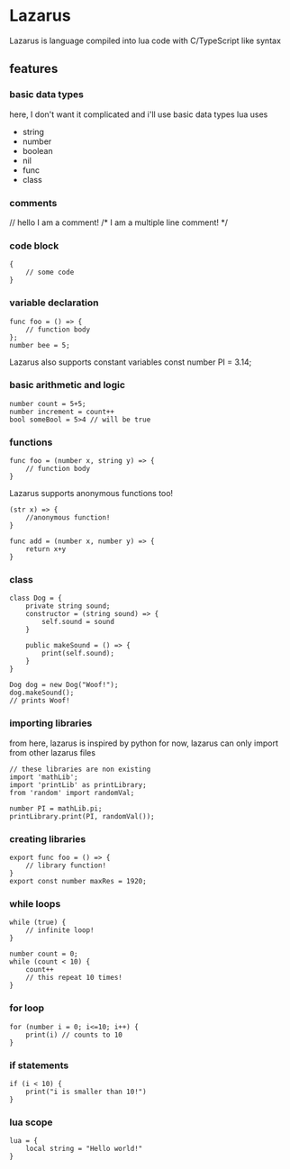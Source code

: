 # Lazarus 
Lazarus is language compiled into lua code with C/TypeScript like syntax

## features
### basic data types
here, I don't want it complicated and i'll use basic data types lua uses
- string
- number
- boolean 
- nil
- func
- class
### comments
// hello I am a comment!
/*  I am 
    a multiple
    line
    comment!
*/


### code block
```
{
    // some code
}
```
### variable declaration
```
func foo = () => {
    // function body
};
number bee = 5;
```

Lazarus also supports constant variables
const number PI = 3.14;
### basic arithmetic and logic
```
number count = 5+5;
number increment = count++
bool someBool = 5>4 // will be true
```
### functions
```
func foo = (number x, string y) => {
    // function body
}
```
Lazarus supports anonymous functions too!
```
(str x) => {
    //anonymous function!
}
```
```
func add = (number x, number y) => {
    return x+y
}
```

### class
```
class Dog = {
    private string sound;
    constructor = (string sound) => {
        self.sound = sound
    }

    public makeSound = () => {
        print(self.sound);
    }
}

Dog dog = new Dog("Woof!");
dog.makeSound();
// prints Woof!
```

### importing libraries
from here, lazarus is inspired by python
for now, lazarus can only import from other lazarus files
```
// these libraries are non existing
import 'mathLib';
import 'printLib' as printLibrary;
from 'random' import randomVal;

number PI = mathLib.pi;
printLibrary.print(PI, randomVal());
```

### creating libraries
```
export func foo = () => {
    // library function!
}
export const number maxRes = 1920;
```

### while loops
```
while (true) {
    // infinite loop!
}
```

```
number count = 0;
while (count < 10) {
    count++
    // this repeat 10 times!
}
```

### for loop
```
for (number i = 0; i<=10; i++) {
    print(i) // counts to 10
}
```

### if statements
```
if (i < 10) {
    print("i is smaller than 10!")
}
```

### lua scope
```
lua = {
    local string = "Hello world!"
}
```
